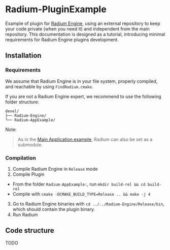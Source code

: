 # Radium-PluginExample
Example of plugin for [Radium Engine](https://github.com/AGGA-IRIT/Radium-Engine), using an external repository to keep your code private (when you need it) and independent from the main repository.
This documentation is designed as a tutorial, introducing minimal requirements for Radium Engine plugins development.

## Installation
### Requirements
We assume that Radium Engine is in your file system, properly compiled, and reachable by using `FindRadium.cmake`.

If you are not a Radium Engine expert, we recommend to use the following folder structure:

```
devel/
├── Radium-Engine/
└── Radium-AppExample/
```

Note:
> As in the [Main Application example](https://github.com/AGGA-IRIT/Radium-AppExample), Radium can also be set as a submodule.

### Compilation

1. Compile Radium Engine in `Release` mode
2. Compile Plugin
  - From the folder `Radium-AppExample:`, run `mkdir build-rel && cd build-rel`
  - Compile with `cmake -DCMAKE_BUILD_TYPE=Release .. && make -j 4`
3. Go to Radium Engine binaries with `cd ../../Radium-Engine/Release/bin`, which should contain the plugin binary.
4. Run Radium

## Code structure
TODO
